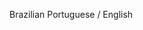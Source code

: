 Brazilian Portuguese / English

<!---
lucasuix/lucasuix is a ✨ special ✨ repository because its `README.md` (this file) appears on your GitHub profile.
You can click the Preview link to take a look at your changes.
--->
